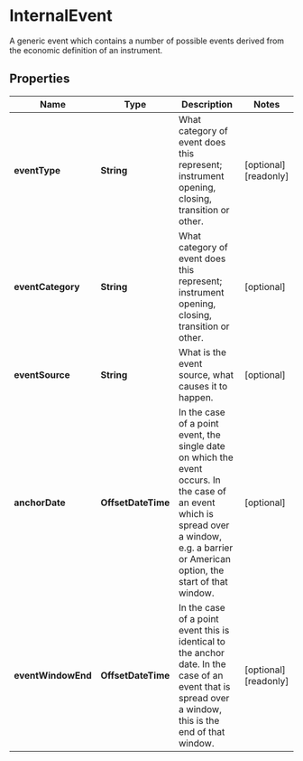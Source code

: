 

# InternalEvent

A generic event which contains a number of possible events derived from the economic definition of an instrument.

## Properties

Name | Type | Description | Notes
------------ | ------------- | ------------- | -------------
**eventType** | **String** | What category of event does this represent; instrument opening, closing, transition or other. |  [optional] [readonly]
**eventCategory** | **String** | What category of event does this represent; instrument opening, closing, transition or other. |  [optional]
**eventSource** | **String** | What is the event source, what causes it to happen. |  [optional]
**anchorDate** | **OffsetDateTime** | In the case of a point event, the single date on which the event occurs. In the case of an event which is  spread over a window, e.g. a barrier or American option, the start of that window. |  [optional]
**eventWindowEnd** | **OffsetDateTime** | In the case of a point event this is identical to the anchor date. In the case of an event that is spread over a window,  this is the end of that window. |  [optional] [readonly]




